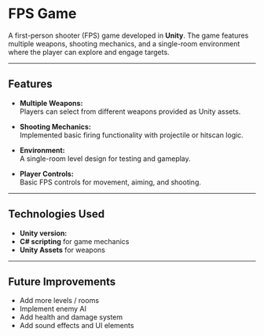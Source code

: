 # FPS Game

A first-person shooter (FPS) game developed in **Unity**. The game features multiple weapons, shooting mechanics, and a single-room environment where the player can explore and engage targets.

---

## Features

- **Multiple Weapons:**  
  Players can select from different weapons provided as Unity assets.  

- **Shooting Mechanics:**  
  Implemented basic firing functionality with projectile or hitscan logic.  

- **Environment:**  
  A single-room level design for testing and gameplay.  

- **Player Controls:**  
  Basic FPS controls for movement, aiming, and shooting.  

---

## Technologies Used

- **Unity version:** <Enter Unity version here>  
- **C# scripting** for game mechanics  
- **Unity Assets** for weapons  

---

## Future Improvements

- Add more levels / rooms  
- Implement enemy AI  
- Add health and damage system  
- Add sound effects and UI elements  
